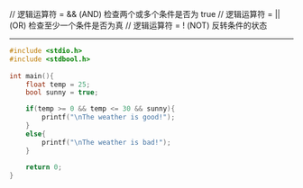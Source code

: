 // 逻辑运算符 = && (AND) 检查两个或多个条件是否为 true
// 逻辑运算符 = || (OR) 检查至少一个条件是否为真
// 逻辑运算符 = ! (NOT) 反转条件的状态

---

```c
#include <stdio.h>
#include <stdbool.h>  
 
int main(){
    float temp = 25;
    bool sunny = true;

    if(temp >= 0 && temp <= 30 && sunny){
        printf("\nThe weather is good!");
    }
    else{
        printf("\nThe weather is bad!");
    }
   
    return 0;
}
```